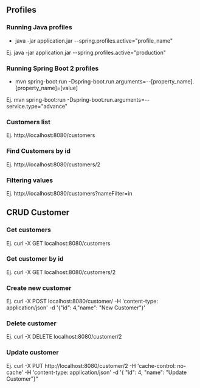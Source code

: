 ## Profiles

### Running Java profiles

* java -jar application.jar --spring.profiles.active="profile_name"

Ej. java -jar application.jar --spring.profiles.active="production"

### Running Spring Boot 2 profiles
* mvn spring-boot:run -Dspring-boot.run.arguments=--[property_name].[property_name]=[value]

Ej. mvn spring-boot:run -Dspring-boot.run.arguments=--service.type="advance"

### Customers list
Ej. http://localhost:8080/customers

### Find Customers by id
Ej. http://localhost:8080/customers/2

### Filtering values
Ej. http://localhost:8080/customers?nameFilter=in

## CRUD Customer

### Get customers
Ej. curl -X GET localhost:8080/customers

### Get customer by id
Ej. curl -X GET localhost:8080/customers/2

### Create new customer
Ej. curl -X POST localhost:8080/customer/ -H 'content-type: application/json' -d '{"id": 4,"name": "New Customer"}'

### Delete customer
Ej. curl -X DELETE localhost:8080/customer/2

### Update customer
Ej. curl -X PUT http://localhost:8080/customer/2 -H 'cache-control: no-cache' -H 'content-type: application/json' -d '{ "id": 4, "name": "Update Customer"}”
